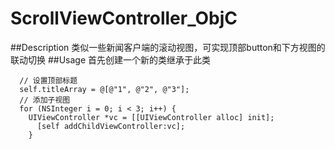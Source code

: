 # ScrollViewController_ObjC
##Description
类似一些新闻客户端的滚动视图，可实现顶部button和下方视图的联动切换
##Usage
首先创建一个新的类继承于此类
```
  // 设置顶部标题
  self.titleArray = @[@"1", @"2", @"3"];
  // 添加子视图
  for (NSInteger i = 0; i < 3; i++) {
    UIViewController *vc = [[UIViewController alloc] init];
      [self addChildViewController:vc];
    }
```
